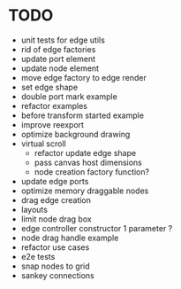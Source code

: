 # TODO

- unit tests for edge utils
- rid of edge factories
- update port element
- update node element
- move edge factory to edge render
- set edge shape
- double port mark example
- refactor examples
- before transform started example
- improve reexport
- optimize background drawing
- virtual scroll
  - refactor update edge shape
  - pass canvas host dimensions
  - node creation factory function?
- update edge ports
- optimize memory draggable nodes
- drag edge creation
- layouts
- limit node drag box
- edge controller constructor 1 parameter ?
- node drag handle example
- refactor use cases
- e2e tests
- snap nodes to grid
- sankey connections
